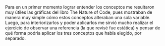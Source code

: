 Para en un primer momento lograr entender los conceptos me resultaron muy útiles las gráficas del libro The Nature of Code, pues mostraban de manera muy simple
cómo estos conceptos alteraban una sola variable. Luego, para interiorizarlos y poder aplicarlos me sirvió mucho realizar el ejercicio de observar una referencia 
(la que revisé fue estática) y pensar de qué forma podría aplicar los tres conceptos que había elegido, por separado.
